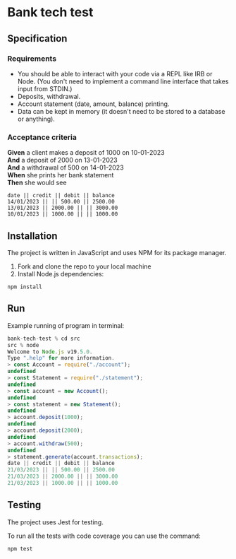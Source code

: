 # Bank tech test

## Specification

### Requirements

* You should be able to interact with your code via a REPL like IRB or Node.  (You don't need to implement a command
  line interface that takes input from STDIN.)
* Deposits, withdrawal.
* Account statement (date, amount, balance) printing.
* Data can be kept in memory (it doesn't need to be stored to a database or anything).

### Acceptance criteria

**Given** a client makes a deposit of 1000 on 10-01-2023  
**And** a deposit of 2000 on 13-01-2023  
**And** a withdrawal of 500 on 14-01-2023  
**When** she prints her bank statement  
**Then** she would see

```
date || credit || debit || balance
14/01/2023 || || 500.00 || 2500.00
13/01/2023 || 2000.00 || || 3000.00
10/01/2023 || 1000.00 || || 1000.00
```

## Installation

The project is written in JavaScript and uses NPM for its package manager.

1. Fork and clone the repo to your local machine
2. Install Node.js dependencies:

```
npm install
```

## Run

Example running of program in terminal:

```javascript
bank-tech-test % cd src
src % node
Welcome to Node.js v19.5.0.
Type ".help" for more information.
> const Account = require("./account");
undefined
> const Statement = require("./statement");
undefined
> const account = new Account();
undefined
> const statement = new Statement();
undefined
> account.deposit(1000);
undefined
> account.deposit(2000);
undefined
> account.withdraw(500);
undefined
> statement.generate(account.transactions);
date || credit || debit || balance
21/03/2023 || || 500.00 || 2500.00
21/03/2023 || 2000.00 || || 3000.00
21/03/2023 || 1000.00 || || 1000.00
```

## Testing

The project uses Jest for testing.

To run all the tests with code coverage you can use the command:

```
npm test
```
